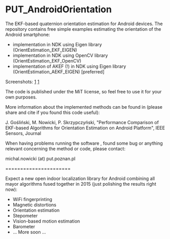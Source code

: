 PUT_AndroidOrientation
======================

The EKF-based quaternion orientation estimation for Android devices. The repository contains free simple examples estimating the orientation of the Android smartphone:
- implementation in NDK using Eigen library (OrientEstimation_EKF_EIGEN)
- implementation in NDK using OpenCV library (OrientEstimation_EKF_OpenCV)
- implementation of AKEF (!) in NDK using Eigen library (OrientEstimation_AEKF_EIGEN) [preferred]

Screenshots: [1](https://dl.dropboxusercontent.com/u/2559505/IEEESensors/OrientationEigen.png) [1](https://dl.dropboxusercontent.com/u/2559505/IEEESensors/OrientationEigen2.png)

The code is published under the MiT license, so feel free to use it for your own purposes.

More information about the implemented methods can be found in (please share and cite if you found this code useful):

J. Gośliński, M. Nowicki, P. Skrzypczyński, "Performance Comparison of EKF-based Algorithms for Orientation Estimation on Android Platform", IEEE Sensors, Journal

When having problems running the software , found some bug or anything relevant concerning the method or code, please contact:

michal.nowicki (at) put.poznan.pl

======================

Expect a new open indoor localization library for Android combining all mayor algorithms fused together in 2015 (just polishing the results right now):
- WiFi fingerprinting
- Magnetic distortions
- Orientation estimation
- Stepometer
- Vision-based motion estimation
- Barometer 
- ...
More soon ...